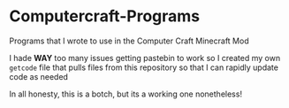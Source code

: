# Computercraft-Programs
Programs that I wrote to use in the Computer Craft Minecraft Mod

I hade **WAY** too many issues getting pastebin to work so I created my own `getcode` file that pulls files from this repository so that I can rapidly update code as needed

In all honesty, this is a botch, but its a working one nonetheless!
